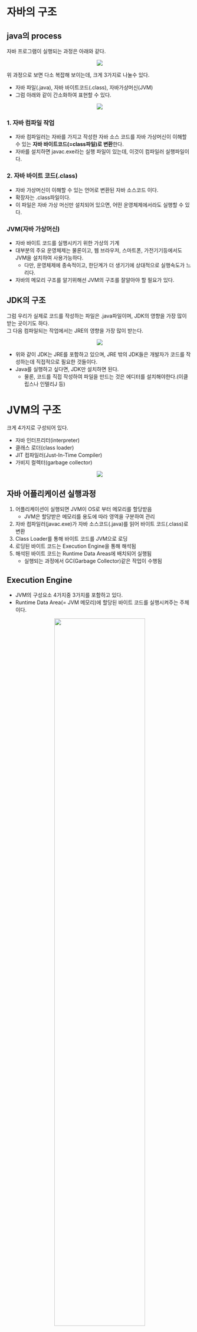 # 자바의 구조
## java의 process 
자바 프로그램이 실행되는 과정은 아래와 같다.
<p align =center><img src="../../images/4.ProgrammingLanguge/1.Java/2-1.JavaProcess.png"></p>
 
위 과정으로 보면 다소  복잡해 보이는데,  크게 3가지로 나눌수 있다. 
- 자바 파일(.java), 자바 바이트코드(.class), 자바가상머신(JVM)
- 그럼 아래와 같이 간소화하여 표현할 수 있다.

<p align =center><img src="../../images/4.ProgrammingLanguage/1.Java/2-2.JavaSimpleProcess.png" ></p>

### 1. 자바 컴파일 작업
- 자바 컴파일러는 자바를 가지고 작성한 자바 소스 코드를 자바 가상머신이 이해할 수 있는 **자바 바이트코드(=class파일)로 변환**한다.
- 자바를 설치하면 javac.exe라는 실행 파일이 있는데, 이것이 컴파일러 실행파일이다.


### 2. 자바 바이트 코드(.class)
- 자바 가상머신이 이해할 수 있는 언어로 변환된 자바 소스코드 이다.
- 확장자는 .class파일이다.
- 이 파일은 자바 가상 머신만 설치되어 있으면, 어떤 운영체제에서라도 실행할 수 있다. 

### JVM(자바 가상머신)
-  자바 바이트 코드를 실행시키기 위한 가상의 기계
-  대부분의 주요 운영체제는 물론이고, 웹 브라우저, 스마트폰, 가전기기등에서도 JVM을 설치하여 사용가능하다. 
   - 다만, 운영체제에 종속적이고, 한단계가 더 생기기에 상대적으로 실행속도가 느리다.
- 자바의 메모리 구조를 알기위해선 JVM의 구조를 잘알아야 할 필요가 있다. 


## JDK의 구조 
그럼 우리가 실제로 코드를 작성하는 파일은 .java파일이며, JDK의 영향을 가장 많이 받는 곳이기도 하다.   
그 다음 컴파일되는 작업에서는 JRE의 영향을 가장 많이 받는다. 

<p align =center><img src="../../images/4.ProgrammingLanguage/1.Java/2-3.JDKstructure.png"></p>

- 위와 같이 JDK는 JRE를 포함하고 있으며, JRE 밖의 JDK들은 개발자가 코드를 작성하는데 직접적으로 필요한 것들이다.
- Java를 실행하고 싶다면, JDK만 설치하면 된다.
  - 물론, 코드를 직접 작성하여 파일을 만드는 것은 에디터를 설치해야한다.(이클립스나 인텔리J 등)


# JVM의 구조
크게 4가지로 구성되어 있다. 
 - 자바 인터프리터(interpreter)
 - 클래스 로더(class loader)
 - JIT 컴파일러(Just-In-Time Compiler)
 - 가비지 컬렉터(garbage collector)

<p align =center><img src="../../images/4.ProgrammingLanguage/1.Java/2-4.JVMstructure.png"></p>

## 자바 어플리케이션 실행과정 
1. 어플리케이션이 실행되면 JVM이 OS로 부터 메모리를 할당받음
    - JVM은 할당받은 메모리를 용도에 따라 영역을 구분하여 관리
2. 자바 컴파일러(javac.exe)가 자바 소스코드(.java)를 읽어 바이트 코드(.class)로 변환
3. Class Loader를 통해 바이트 코드를 JVM으로 로딩 
4. 로딩된 바이트 코드는 Execution Engine을 통해 해석됨
5. 해석된 바이트 코드는 Runtime Data Areas에 배치되어 실행됨
    - 실행되는 과정에서 GC(Garbage Collector)같은 작업이 수행됨


## Execution Engine
 - JVM의 구성요소 4가지중 3가지를 포함하고 있다.   
 - Runtime Data Area(= JVM 메모리)에 할당된 바이트 코드를 실행시켜주는 주체이다.
<p align =center><img src="../../images/4.ProgrammingLanguage/1.Java/2-5.ExecutionEngineStructure.png" width= 70%></p>

### Interpreter(통역사)
 - 바이트 코드를 해석하여 실행하는 역할을 수행
 - 다만 같은 메소드라도 여러번 호출될때 매번 새로 수행해야 함

### JIT(Just In Time) Compiler
 - Interpreter의 단점을 해소
 - 반복되는 코드를 발견하여 전체 바이트 코드를 컴파일하고 그것을 Native Code로 변경하여 사용
    - 여기서 Native는 자바에서 부모가 되는 C언어, C++, 어셈블리어를 의미한다. 
### Garbage Collector 
- 더이상 참조되지 않는 메모리 객체를 모아 제거하는 역할을 수행
- 일반적으로 메모리가 일정 영역이 차게되면 자동으로 실행되지만,    
   수동으로 실행하기 위해 'system.gc()'를 사용할 수 있음(다만, 실행이 보장되지 않음)

#### Garbage
 - 앞으로 사용되지 않는 객체의 메모리를 Garbage라고 부름
 - 이런 Garbage를 정해진 스케줄에 의해 정리해주는 것을 GC(Garbage Collector)라부름
1. Stop The World 
   - GC를 수행하기 위해 JVM이 멈추는 현상을 의미
   - GC가 작동하는 동안 GC관련 쓰레드를 제외한 모든 쓰레드는 멈춤
   - 일반적으로 '튜닝'이라는 것은 이 시간을 최소화 하는 것을 의미함.
2. GC의 종류
   - Serial GC
   - Parallel GC
   - CMS GC
   - G1 GC
   - Z GC

## Class Loader
<p align =center><img src="../../images/4.ProgrammingLanguage/1.Java/2-6.ClassLoaderStructure.png" width= 70%></p>

- JVM으로 바이트 코드(.class)를 로드하고, 링크를통해 배치하는 작업을 수행하는 모듈
- 로드된 바이트 코드들을 엮어서 JVM의 메모리 영역인 Runtime Data Area에 배치함
- 클래스를 메모리에 올리는 로딩 기능을 한번에 메모리에 올리지않고, 어플리케이션에서 필요한 경우 동적으로 메모리에 적재하게 된다.
- 클래스 파일의 로딩 3단계 : Loading(적재) -> Linking(연결) -> Initialization(초기화)

## Runtime Data Area(JVM Memory)

<p align =center><img src="../../images/4.ProgrammingLanguage/1.Java/2-8.JVMmemoryStructure.png" width= 70%></p>

- 어플리케이션이 동작하기위해 OS에서 할당 받은 메모리 공간
- 크게 5가지로 구성 
  - Method Area
  - Heap Area
  - Stack Area
  - PC Register
  - Navive Method Stack 
  ---  
### Method Area
 - static 으로 선언된 변수들을 포함하여 Class 레벨의 모든 데이터가 이곳에 저장됨
 - JVM 마다 단 하나의 Method Area가 존재 
 - Method Area에는  Runtime Constant Pool이라는 별도의 영역이 존재
    -**상수 자료형을 저장**하여 참조하는 역할
 - 저장되는 정보의 종류 
    - File Info : 멤버(전역) 변수의 이름, 데이터 타입, 접근 제어자의 정보
    - Method Info : 메소드 이름, Return 타입, 매개변수 , 접근 제어자의 정보
    - Type Info : Class인지 Interface인지 여부 저장, Type의 속성, 이름, Super Class의 이름
      - 여기서 접근제어자란 Public,private, protected, defalut를 말한다.
      - 멤버 변수 = 클래스 전역변수, 매개변수 = 메소드의 Argument 변수
 - Heap과 마찬가지로 GC관리 대상이다.

### Heap Area(Java8)
<p align =center><img src="../../images/4.ProgrammingLanguage/1.Java/2-7.HeapAreaStructure.png" width= 70%></p>

- **객체를 저장**하기 위한 메모리 영역
- new 연산자로 생성된 모든 Object와 Instance 변수, 그리고 배열을 저장
- Heap 영역은 물리적으로 두영역으로 구분할 수 있다. 
   - Young Generation : 생명주기가 짧은 객체를 GC 대상으로 하는 영역   
      - Eden에 할당 후 Survivor 0 와 1을 거쳐 오래 사용되는 객체를 Old Generation으로 이동 시킴
   - Old Generation : 생명주기가 긴 객체를 GC 대상으로 하는 영역
- Garbage Collection 생명주기에 의해 지속적으로 메모리가 정리됨
   - Minor GC
   - Major GC

#### Method영역과 Heap 영역은 여러 스레드들간에 공유되는 메모리이다.


### Stack Area
- 각 스레드를 위한 분리된 Runtime Stack 영역
- 메소드를 호출할 때 마다 Stack Frame으로 불리는 Entry가 Stack Area에 생성됨
- 스레드의 역할이 종료되면 바로 소멸되는 특성의 데이터를 저장
- 각종 형태의 변수나 임시 데이터, 스레드 또는 메소드의 정보를 저장


### PC Register 
 - PC(Program Counter)
 - 각 Thread가 시작될 때 생성되며, 현재 실행중인 상태 정보를 저장하는 영역
 - Thread가 로직을 처리하면서 지속적으로 갱신됨 
 - Thread가 생성될때 마다 하나씩 존재함
 - 어떤 명령을 실행해야 할지 에 대한 기록 (현재 수행중인 부분의 주소를 가짐)

### Native Method Stack 
 - Java가 아닌 다른 엉ㄴ어로 작성된 코드를 위한 영역
 - 바이트 코드가 아닌 실제 실행할 수 있는 기계어로 작성된 프로그램을 실행시킨다. 
 - Java Native Interface를 통해 바이트 코드로 전환하여 저장
 - 각 스레드 별로 생성된다. 
 

참고자료 : tcpschool.com
